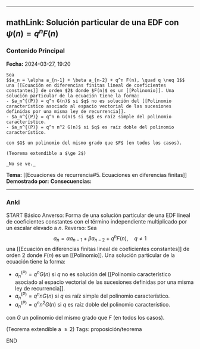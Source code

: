 
---
mathLink: Solución particular de una EDF con $\psi(n) = q^n F(n)$
---
### Contenido Principal

**Fecha:** 2024-03-27, 19:20

```ad-theorem
Sea
$$a_n = \alpha a_{n-1} + \beta a_{n-2} + q^n F(n), \quad q \neq 1$$
una [[Ecuación en diferencias finitas lineal de coeficientes constantes]] de orden $2$ donde $F(n)$ es un [[Polinomio]]. Una solución particular de la ecuación tiene la forma:
- $a_n^{(P)} = q^n G(n)$ si $q$ no es solución del [[Polinomio característico asociado al espacio vectorial de las sucesiones definidas por una misma ley de recurrencia]].
- $a_n^{(P)} = q^n n G(n)$ si $q$ es raíz simple del polinomio característico.
- $a_n^{(P)} = q^n n^2 G(n)$ si $q$ es raíz doble del polinomio característico.

con $G$ un polinomio del mismo grado que $F$ (en todos los casos).

(Teorema extendible a $\ge 2$)
```


```ad-proof
_No se ve._
```

**Tema:** [[Ecuaciones de recurrencia#5. Ecuaciones en diferencias finitas]]
**Demostrado por:**
**Consecuencias:**

---
### Anki

START
Básico
Anverso: Forma de una solución particular de una EDF lineal de coeficientes constantes con el término independiente multiplicado por un escalar elevado a $n$.
Reverso: Sea
$$a_n = \alpha a_{n-1} + \beta a_{n-2} + q^n F(n), \quad q \neq 1$$
una [[Ecuación en diferencias finitas lineal de coeficientes constantes]] de orden $2$ donde $F(n)$ es un [[Polinomio]]. Una solución particular de la ecuación tiene la forma:
- $a_n^{(P)} = q^n G(n)$ si $q$ no es solución del [[Polinomio característico asociado al espacio vectorial de las sucesiones definidas por una misma ley de recurrencia]].
- $a_n^{(P)} = q^n n G(n)$ si $q$ es raíz simple del polinomio característico.
- $a_n^{(P)} = q^n n^2 G(n)$ si $q$ es raíz doble del polinomio característico.

con $G$ un polinomio del mismo grado que $F$ (en todos los casos).

(Teorema extendible a $\ge 2$)
Tags: proposición/teorema
<!--ID: 1717176517274-->
END
